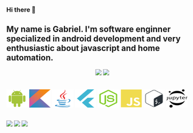 ### Hi there 👋

## My name is Gabriel. I'm software enginner specialized in android development and very enthusiastic about javascript and home automation. 

<div align="center">
  <img height="200em" src="https://github-readme-stats.vercel.app/api?username=gamarcos&show_icons=true&theme=darl&include_all_commits=true&count_private=true"/>
  <img height="200em" src="https://github-readme-stats.vercel.app/api/top-langs/?username=gamarcos&layout=compact&langs_count=7&theme=dark"/>
</div>
<br/>
<div style="display: inline_block">
   <br>
   <img align="center" alt="Gabriel-Android" height="48" width="56" src="https://github.com/devicons/devicon/blob/v2.14.0/icons/android/android-original.svg">
   <img align="center" alt="Gabriel-Kotlin" height="48" width="56" src="https://github.com/devicons/devicon/blob/v2.14.0/icons/kotlin/kotlin-original.svg">
   <img align="center" alt="Gabriel-Kotlin" height="48" width="56" src="https://github.com/devicons/devicon/blob/v2.14.0/icons/java/java-original.svg">
   <img align="center" alt="Gabriel-Kotlin" height="48" width="56" src="https://github.com/devicons/devicon/blob/v2.14.0/icons/flutter/flutter-plain.svg">
   <img align="center" alt="Gabriel-Kotlin" height="48" width="56" src="https://github.com/devicons/devicon/blob/v2.14.0/icons/nodejs/nodejs-original.svg">
   <img align="center" alt="Gabriel-Kotlin" height="48" width="56" src="https://github.com/devicons/devicon/blob/v2.14.0/icons/javascript/javascript-plain.svg">
   <img align="center" alt="Gabriel-Kotlin" height="48" width="56" src="https://github.com/devicons/devicon/blob/v2.14.0/icons/bash/bash-plain.svg">
   <img align="center" alt="Gabriel-Kotlin" height="48" width="56" src="https://github.com/devicons/devicon/blob/v2.14.0/icons/jupyter/jupyter-plain-wordmark.svg"> 
   <br/>
</div>

<br/>
<br/>

<div> 
  <a href = "mailto:gabrielmareia@gmail.com"><img src="https://img.shields.io/badge/-Gmail-%23333?style=for-the-badge&logo=gmail&logoColor=white" target="_blank"></a>
  <a href="https://www.linkedin.com/in/gabriel-marcos-a07b5757/" target="_blank"><img src="https://img.shields.io/badge/-LinkedIn-%230077B5?style=for-the-badge&logo=linkedin&logoColor=white" target="_blank"></a> 
  <a href="https://medium.com/@gabriel.marcos" target="_blank"><img src="https://img.shields.io/badge/Medium-12100E?style=for-the-badge&logo=medium&logoColor=white" target="_blank"></a> 
</div>


<!--
**gamarcos/gamarcos** is a ✨ _special_ ✨ repository because its `README.md` (this file) appears on your GitHub profile.

Here are some ideas to get you started:

- 🔭 I’m currently working on ...
- 🌱 I’m currently learning ...
- 👯 I’m looking to collaborate on ...
- 🤔 I’m looking for help with ...
- 💬 Ask me about ...
- 📫 How to reach me: ...
- 😄 Pronouns: ...
- ⚡ Fun fact: ...
-->
